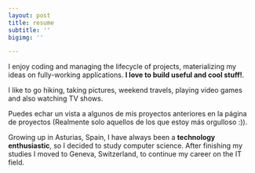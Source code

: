 ```yaml
---
layout: post
title: resume
subtitle: ''
bigimg: ''

---
```

<i class="fas fa-code"></i> I enjoy coding and managing the lifecycle of projects, materializing my ideas on fully-working applications. **I love to build useful and cool stuff!**.

<i class="fas fa-heart"></i> I like to go hiking, taking pictures, weekend travels, playing video games and also watching TV shows.

<i class="fal fa-file-alt"></i> Puedes echar un vista a algunos de mis proyectos anteriores en la página de proyectos (Realmente solo aquellos de los que estoy más orgulloso :)).

<i class="fas fa-globe-americas"></i> Growing up in Asturias, Spain, I have always been a **technology enthusiastic**, so I decided to study computer science. After finishing my studies I moved to Geneva, Switzerland, to continue my career on the IT field.

  
<body>

<i class="fa fa-car"></i>

<i class="fas fa-graduation-cap"></i>  
<i class="fa fa-car" style="font-size:48px;"></i>  
<i class="fa fa-car" style="font-size:60px;color:red;"></i>

</body>

<i class="fas fa-graduation-cap"></i>

<i class="fas fa-graduation-cap"></i>